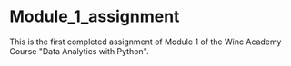 # Module_1_assignment

This is the first completed assignment of Module 1 of the Winc Academy Course "Data Analytics with Python".
